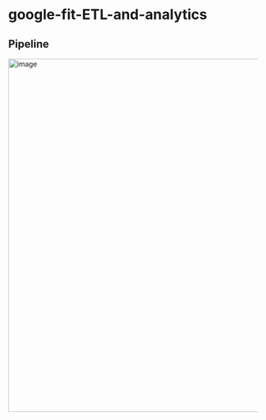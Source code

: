 # google-fit-ETL-and-analytics

## Pipeline
<img width="2264" height="712" alt="image" src="https://github.com/user-attachments/assets/0dacf84a-1491-487b-b6da-e43bd0f6d451" />
